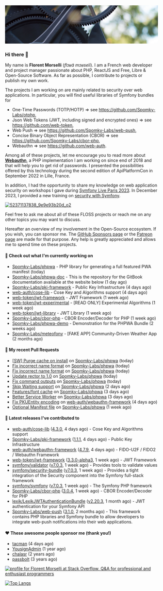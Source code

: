 ![Cover image](1.webp)

### Hi there 👋

My name is **Florent Morselli** (*flɔʁɑ̃ mɔʁseli*). I am a French web developer and project manager passionate about PHP, ReactJS and Free, Libre & Open-Source Software.
As far as possible, I contribute to projects or publish my own work.

The projects I am working on are mainly related to security over web applications. In particular, you will find useful libraries of Symfony bundles for
* One-Time Passwords (TOTP/HOTP) => see https://github.com/Spomky-Labs/otphp,
* Json Web Tokens (JWT, including signed and encrypted ones) => see https://github.com/web-token,
* Web Push => see https://github.com/Spomky-Labs/web-push,
* Concise Binary Object Representation (CBOR) => see https://github.com/Spomky-Labs/cbor-php,
* Webauthn => see https://github.com/web-auth.

Among all of these projects, let me encourage you to read more about [**Webauthn**](https://github.com/web-auth), a PHP implementation I am working on since end of 2018 and that will help you to get rid of passwords. I presented the possibilities offered by this technology during the second edition of ApiPlatformCon in September 2022 in Lille, France.

In addition, I had the opportunity to share my knowledge on web application security on workshops I gave during [Symfony Live Paris 2023](https://live.symfony.com/2023-paris/workshop/maximiser-la-securite-de-vos-applications-avec-le-bundle-security).
In December 2023, I provided a new training on [security with Symfony](https://live.symfony.com/2023-brussels-con/workshop/road-to-safer-applications).

[![52371137838_9e9e93b20d_o2](https://user-images.githubusercontent.com/1091072/191684778-b9e26104-038d-45c2-a1b3-287233d15ecc.jpg)](https://api-platform.com/con/2022/conferences/webauthn-se-debarrasser-des-mots-de-passe-definitivement/)

Feel free to ask me about all of these FLOSS projects or reach me on any other topics you may want to discuss.

Hereafter an overview of my involvement in the Open-Source ecosystem.
If you wish, you can sponsor me. The [GitHub Sponsors page](https://github.com/sponsors/Spomky/) or the [Patreon page](https://www.patreon.com/FlorentMorselli) are made for that purpose. Any help is greatly appreciated and allows me to spend time on these projects.

#### 👷 Check out what I'm currently working on

- [Spomky-Labs/phpwa](https://github.com/Spomky-Labs/phpwa) - PHP library for generating a full featured PWA manifest (today)
- [Spomky-Labs/phpwa-doc](https://github.com/Spomky-Labs/phpwa-doc) - This is the repository for the GitBook documentation available at the website below (1 day ago)
- [Spomky-Labs/pki-framework](https://github.com/Spomky-Labs/pki-framework) - Public Key Infrastructure (4 days ago)
- [web-auth/cose-lib](https://github.com/web-auth/cose-lib) - Cose Key and Algorithms support (4 days ago)
- [web-token/jwt-framework](https://github.com/web-token/jwt-framework) - JWT Framework (1 week ago)
- [web-token/jwt-experimental](https://github.com/web-token/jwt-experimental) - [READ ONLY] Experimental Algorithms (1 week ago)
- [web-token/jwt-library](https://github.com/web-token/jwt-library) - JWT Library (1 week ago)
- [Spomky-Labs/cbor-php](https://github.com/Spomky-Labs/cbor-php) - CBOR Encoder/Decoder for PHP (1 week ago)
- [Spomky-Labs/phpwa-demo](https://github.com/Spomky-Labs/phpwa-demo) - Demonstration for the PHPWA Bundle (2 weeks ago)
- [Spomky-Labs/meteofony](https://github.com/Spomky-Labs/meteofony) - [FAKE APP] Community-Driven Weather App (2 months ago)

#### 🔨 My recent Pull Requests

- [[SW] Purge cache on install](https://github.com/Spomky-Labs/phpwa/pull/69) on [Spomky-Labs/phpwa](https://github.com/Spomky-Labs/phpwa) (today)
- [Fix incorrect name format](https://github.com/Spomky-Labs/phpwa/pull/68) on [Spomky-Labs/phpwa](https://github.com/Spomky-Labs/phpwa) (today)
- [Fix incorrect name format](https://github.com/Spomky-Labs/phpwa/pull/67) on [Spomky-Labs/phpwa](https://github.com/Spomky-Labs/phpwa) (today)
- [Update rector to 1.0](https://github.com/Spomky-Labs/phpwa/pull/65) on [Spomky-Labs/phpwa](https://github.com/Spomky-Labs/phpwa) (today)
- [Fix command outputs](https://github.com/Spomky-Labs/phpwa/pull/64) on [Spomky-Labs/phpwa](https://github.com/Spomky-Labs/phpwa) (today)
- [Skip Waiting support](https://github.com/Spomky-Labs/phpwa/pull/61) on [Spomky-Labs/phpwa](https://github.com/Spomky-Labs/phpwa) (2 days ago)
- [Features/font cache](https://github.com/Spomky-Labs/phpwa/pull/58) on [Spomky-Labs/phpwa](https://github.com/Spomky-Labs/phpwa) (3 days ago)
- [Better Service Worker](https://github.com/Spomky-Labs/phpwa/pull/57) on [Spomky-Labs/phpwa](https://github.com/Spomky-Labs/phpwa) (3 days ago)
- [Fix PKUEntity encoding](https://github.com/web-auth/webauthn-framework/pull/547) on [web-auth/webauthn-framework](https://github.com/web-auth/webauthn-framework) (4 days ago)
- [Optional Manifest file](https://github.com/Spomky-Labs/phpwa/pull/55) on [Spomky-Labs/phpwa](https://github.com/Spomky-Labs/phpwa) (1 week ago)

#### 🔭 Latest releases I've contributed to

- [web-auth/cose-lib](https://github.com/web-auth/cose-lib) ([4.3.0](https://github.com/web-auth/cose-lib/releases/tag/4.3.0), 4 days ago) - Cose Key and Algorithms support
- [Spomky-Labs/pki-framework](https://github.com/Spomky-Labs/pki-framework) ([1.1.1](https://github.com/Spomky-Labs/pki-framework/releases/tag/1.1.1), 4 days ago) - Public Key Infrastructure
- [web-auth/webauthn-framework](https://github.com/web-auth/webauthn-framework) ([4.7.9](https://github.com/web-auth/webauthn-framework/releases/tag/4.7.9), 4 days ago) - FIDO-U2F / FIDO2 / Webauthn Framework
- [web-token/jwt-framework](https://github.com/web-token/jwt-framework) ([3.3.0-alpha3](https://github.com/web-token/jwt-framework/releases/tag/3.3.0-alpha3), 1 week ago) - JWT Framework
- [symfony/validator](https://github.com/symfony/validator) ([v7.0.3](https://github.com/symfony/validator/releases/tag/v7.0.3), 1 week ago) - Provides tools to validate values
- [symfony/security-bundle](https://github.com/symfony/security-bundle) ([v7.0.3](https://github.com/symfony/security-bundle/releases/tag/v7.0.3), 1 week ago) - Provides a tight integration of the Security component into the Symfony full-stack framework
- [symfony/symfony](https://github.com/symfony/symfony) ([v7.0.3](https://github.com/symfony/symfony/releases/tag/v7.0.3), 1 week ago) - The Symfony PHP framework
- [Spomky-Labs/cbor-php](https://github.com/Spomky-Labs/cbor-php) ([3.0.4](https://github.com/Spomky-Labs/cbor-php/releases/tag/3.0.4), 1 week ago) - CBOR Encoder/Decoder for PHP
- [lexik/LexikJWTAuthenticationBundle](https://github.com/lexik/LexikJWTAuthenticationBundle) ([v2.20.3](https://github.com/lexik/LexikJWTAuthenticationBundle/releases/tag/v2.20.3), 1 month ago) - JWT authentication for your Symfony API
- [Spomky-Labs/web-push](https://github.com/Spomky-Labs/web-push) ([3.1.0](https://github.com/Spomky-Labs/web-push/releases/tag/3.1.0), 2 months ago) - This framework contains PHP libraries and Symfony bundle to allow developers to integrate web-push notifications into their web applications.

#### ❤️ These awesome people sponsor me (thank you!)

- [tacman](https://github.com/tacman) (4 days ago)
- [YousignAdmin](https://github.com/YousignAdmin) (1 year ago)
- [chalasr](https://github.com/chalasr) (2 years ago)
- [passbolt](https://github.com/passbolt) (3 years ago)

<a href="https://stackoverflow.com/users/2157818/florent-morselli"><img src="https://stackoverflow.com/users/flair/2157818.png" width="208" height="58" alt="profile for Florent Morselli at Stack Overflow, Q&amp;A for professional and enthusiast programmers" title="profile for Florent Morselli at Stack Overflow, Q&amp;A for professional and enthusiast programmers"></a>

[![Top Langs](https://wakatime.com/share/@Spomky/aa41d408-c524-4a5f-936d-0b9446698abd.svg)](https://wakatime.com/@Spomky)
